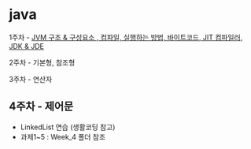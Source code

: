 # java

1주차 - [JVM 구조 & 구성요소 , 컴파일, 실행하는 방법, 바이트코드, JIT 컴파일러, JDK & JDE](./JAVA_basic/2021-01-09-JVM.md)

2주차 - 기본형, 참조형 

3주차 - 연산자

4주차 - 제어문
 - 
 - LinkedList 연습 (생활코딩 참고)
 - 과제1~5 : Week_4 폴더 참조
